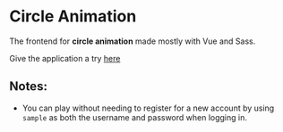 # Circle Animation

The frontend for **circle animation** made mostly with Vue and Sass.

Give the application a try [here](https://pomubry.github.io/circle-animation)

## Notes:

- You can play without needing to register for a new account by using `sample` as both the username and password when logging in.
